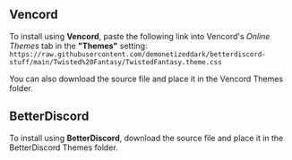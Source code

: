 ## Vencord
To install using **Vencord**, paste the following link into Vencord's _Online Themes_ tab in the **"Themes"** setting: `https://raw.githubusercontent.com/demonetizeddark/betterdiscord-stuff/main/Twisted%20Fantasy/TwistedFantasy.theme.css`

You can also download the source file and place it in the Vencord Themes folder.

## BetterDiscord
To install using **BetterDiscord**, download the source file and place it in the BetterDiscord Themes folder. 
